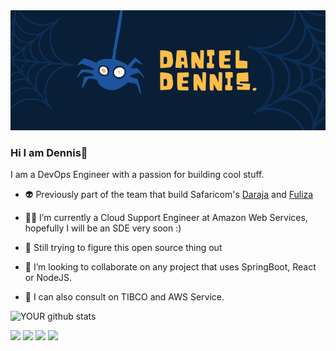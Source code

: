<img src="https://github.com/dennisoft/dennis.njunge/blob/master/images/githubcoverpage.png">

### Hi I am Dennis👋

I am a DevOps Engineer with a passion for building cool stuff.

- 👽 Previously part of the team that build Safaricom's [Daraja](https://developer.safaricom.co.ke/) and [Fuliza](https://www.youtube.com/watch?v=866DzGiM8K4)

- 🤸‍♂️ I’m currently a Cloud Support Engineer at Amazon Web Services, hopefully I will be an SDE very soon :)

- 🤡 Still trying to figure this open source thing out

- 🤝 I’m looking to collaborate on any project that uses SpringBoot, React or NodeJS.

- 🥳 I can also consult on TIBCO and AWS Service.


![YOUR github stats](https://github-readme-stats.vercel.app/api?username=dennisoft&show_icons=true&theme=radical)   

[<img src="https://img.shields.io/badge/twitter-%231DA1F2.svg?&style=for-the-badge&logo=twitter&logoColor=white" />](https://twitter.com/MistaCompiler) [<img src="https://img.shields.io/badge/medium-%2312100E.svg?&style=for-the-badge&logo=medium&logoColor=white" />](https://medium.com/@dennisngugi)  [<img src="https://img.shields.io/badge/linkedin-%230077B5.svg?&style=for-the-badge&logo=linkedin&logoColor=white" />](https://www.linkedin.com/in/ngugidennis94/) [<img src = "https://img.shields.io/badge/instagram-%23E4405F.svg?&style=for-the-badge&logo=instagram&logoColor=white">](https://www.instagram.com/dennis.njunge)
